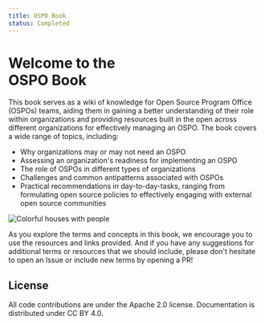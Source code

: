 ```yaml
---
title: OSPO Book
status: Completed
---
```



# Welcome to the <br/>OSPO Book

This book serves as a wiki of knowledge for Open Source Program Office (OSPOs) teams, aiding them in gaining a better understanding of their role within organizations and providing resources built in the open across different organizations for effectively managing an OSPO. 
The book covers a wide range of topics, including:

* Why organizations may or may not need an OSPO
* Assessing an organization's readiness for implementing an OSPO
* The role of OSPOs in different types of organizations
* Challenges and common antipatterns associated with OSPOs
* Practical recommendations in day-to-day-tasks, ranging from formulating open source policies to effectively engaging with external open source communities

<p><img class="mt-3 mb-3" src="/images/homepage/colorful-houses.jpg" alt="Colorful houses with people"></p>

As you explore the terms and concepts in this book, we encourage you to use the resources and links provided. And if you have any suggestions for additional terms or resources that we should include, please don't hesitate to open an Issue or include new terms by opening a PR!

## License

All code contributions are under the Apache 2.0 license. 
Documentation is distributed under CC BY 4.0.
